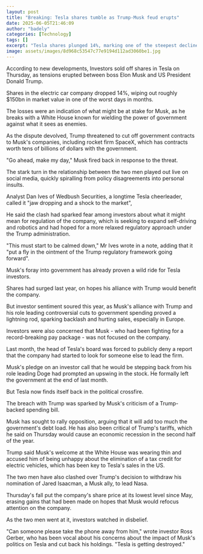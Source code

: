```yaml
---
layout: post
title: "Breaking: Tesla shares tumble as Trump-Musk feud erupts"
date: 2025-06-05T21:46:09
author: "badely"
categories: [Technology]
tags: []
excerpt: "Tesla shares plunged 14%, marking one of the steepest declines in months as Musk and Trump battled online."
image: assets/images/8d968c53547c77e9194d112ad3060be1.jpg
---
```


According to new developments, Investors sold off shares in Tesla on Thursday, as tensions erupted between boss Elon Musk and US President Donald Trump.

Shares in the electric car company dropped 14%, wiping out roughly $150bn in market value in one of the worst days in months.

The losses were an indication of what might be at stake for Musk, as he breaks with a White House known for wielding the power of government against what it sees as enemies.

As the dispute devolved, Trump threatened to cut off government contracts to Musk's companies, including rocket firm SpaceX, which has contracts worth tens of billions of dollars with the government. 

"Go ahead, make my day," Musk fired back in response to the threat.

The stark turn in the relationship between the two men played out live on social media, quickly spiralling from policy disagreements into personal insults. 

Analyst Dan Ives of Wedbush Securities, a longtime Tesla cheerleader, called it "jaw dropping and a shock to the market",

He said the clash had sparked fear among investors about what it might mean for regulation of the company, which is seeking to expand self-driving and robotics and had hoped for a more relaxed regulatory approach under the Trump administration. 

"This must start to be calmed down," Mr Ives wrote in a note, adding that it "put a fly in the ointment of the Trump regulatory framework going forward".

Musk's foray into government has already proven a wild ride for Tesla investors.

Shares had surged last year, on hopes his alliance with Trump would benefit the company.

But investor sentiment soured this year, as Musk's alliance with Trump and his role leading controversial cuts to government spending proved a lightning rod, sparking backlash and hurting sales, especially in Europe. 

Investors were also concerned that Musk - who had been fighting for a record-breaking pay package - was not focused on the company.

Last month, the head of Tesla's board was forced to publicly deny a report that the company had started to look for someone else to lead the firm. 

Musk's pledge on an investor call that he would be stepping back from his role leading Doge had prompted an upswing in the stock. He formally left the government at the end of last month. 

But Tesla now finds itself back in the political crossfire. 

The breach with Trump was sparked by Musk's criticism of a Trump-backed spending bill.

Musk has sought to rally opposition, arguing that it will add too much the government's debt load. He has also been critical of Trump's tariffs, which he said on Thursday would cause an economic recession in the second half of the year. 

Trump said Musk's welcome at the White House was wearing thin and accused him of being unhappy about the elimination of a tax credit for electric vehicles, which has been key to Tesla's sales in the US. 

The two men have also clashed over Trump's decision to withdraw his nomination of Jared Isaacman, a Musk ally, to lead Nasa. 

Thursday's fall put the company's share price at its lowest level since May, erasing gains that had been made on hopes that Musk would refocus attention on the company.

As the two men went at it, investors watched in disbelief. 

"Can someone please take the phone away from him," wrote investor Ross Gerber, who has been vocal about his concerns about the impact of Musk's politics on Tesla and cut back his holdings. "Tesla is getting destroyed."


